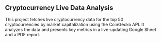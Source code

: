 ## Cryptocurrency Live Data Analysis
This project fetches live cryptocurrency data for the top 50 cryptocurrencies by market capitalization using the CoinGecko API. It analyzes the data and presents key metrics in a live-updating Google Sheet and a PDF report.
